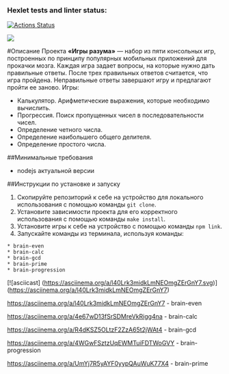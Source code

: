 ### Hexlet tests and linter status:
[![Actions Status](https://github.com/artch3r/frontend-project-lvl1/workflows/hexlet-check/badge.svg)](https://github.com/artch3r/frontend-project-lvl1/actions)

<a href="https://codeclimate.com/github/artch3r/frontend-project-lvl1/maintainability"><img src="https://api.codeclimate.com/v1/badges/9a6fa6bf551e6a7e6412/maintainability" /></a>

#Описание Проекта
**«Игры разума»** — набор из пяти консольных игр, построенных по принципу популярных мобильных приложений для прокачки мозга. Каждая игра задает вопросы, на которые нужно дать правильные ответы. После трех правильных ответов считается, что игра пройдена. Неправильные ответы завершают игру и предлагают пройти ее заново.
Игры:
* Калькулятор. Арифметические выражения, которые необходимо вычислить.
* Прогрессия. Поиск пропущенных чисел в последовательности чисел.
* Определение четного числа.
* Определение наибольшего общего делителя.
* Определение простого числа.

##Минимальные требования
* nodejs актуальной версии

##Инструкции по установке и запуску
1. Скопируйте репозиторий к себе на устройство для локального использования с помощью команды `git clone`.
2. Установите зависимости проекта для его корректного использования с помощью команды `make install`.
3. Установите игры к себе на устройство с помощью команды `npm link`.
4. Запускайте команды из терминала, используя команды:
```
* brain-even
* brain-calc
* brain-gcd
* brain-prime
* brain-progression
```
[![asciicast]
(https://asciinema.org/a/l40Lrk3midkLmNEOmgZErGnY7.svg)]
(https://asciinema.org/a/l40Lrk3midkLmNEOmgZErGnY7)

https://asciinema.org/a/l40Lrk3midkLmNEOmgZErGnY7 - brain-even

https://asciinema.org/a/4e67wD13fSrSDMreVkRigg4na - brain-calc

https://asciinema.org/a/R4dKSZ5OLtzF2ZzA65t2jWAt4 - brain-gcd

https://asciinema.org/a/4WGwFSztzUqEWMTuiFDTWoGVY - brain-progression

https://asciinema.org/a/UmYj7R5yAYF0yypQAuWuK77X4 - brain-prime
